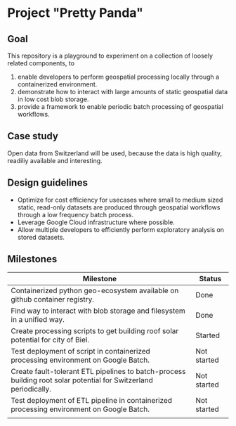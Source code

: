 # Project "Pretty Panda"

## Goal
This repository is a playground to experiment on a collection of loosely related components, to
1. enable developers to perform geospatial processing locally through a containerized environment.
2. demonstrate how to interact with large amounts of static geospatial data in low cost blob storage.
3. provide a framework to enable periodic batch processing of geospatial workflows.

## Case study
Open data from Switzerland will be used, because the data is high quality, readiliy available and interesting.

## Design guidelines
- Optimize for cost efficiency for usecases where small to medium sized static, read-only datasets are produced through geospatial workflows through a low frequency batch process.
- Leverage Google Cloud infrastructure where possible.
- Allow multiple developers to efficiently perform exploratory analysis on stored datasets.

## Milestones
| Milestone                                                                                                        | Status      |
| ---------------------------------------------------------------------------------------------------------------- | ----------- |
| Containerized python geo-ecosystem available on github container registry.                                       | Done        |
| Find way to interact with blob storage and filesystem in a unified way.                                          | Done        |
| Create processing scripts to get building roof solar potential for city of Biel.                                 | Started     |
| Test deployment of script in containerized processing environment on Google Batch.                               | Not started |
| Create fault-tolerant ETL pipelines to batch-process building root solar potential for Switzerland periodically. | Not started |
| Test deployment of ETL pipeline in containerized processing environment on Google Batch.                         | Not started |
|                                                                                                                  |             |
